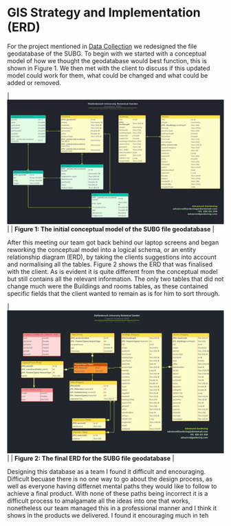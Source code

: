 # GIS Strategy and Implementation (ERD)

For the project mentioned in [Data Collection](../pages/data_collect.md) we redesigned the file geodatabase of the SUBG. To begin with we started with a conceptual model of how we thought the geodatabase would best function, this is shown in Figure 1. We then met with the client to discuss if this updated model could work for them, what could be changed and what could be added or removed.

| ![diff](../media/conceptual.png) |
| <b>Figure 1: The initial conceptual model of the SUBG file geodatabase</b> |

After this meeting our team got back behind our laptop screens and began reworking the conceptual model into a logical schema, or an entity relationship diagram (ERD), by taking the clients suggestions into account and normalising all the tables. Figure 2 shows the ERD that was finalised with the client. As is evident it is quite different from the conceptual model but still contains all the relevant information. The only two tables that did not change much were the Buildings and rooms tables, as these contained specific fields that the client wanted to remain as is for him to sort through.

| ![erd](../media/erd.png) |
| <b>Figure 2: The final ERD for the SUBG file geodatabase</b> |

Designing this database as a team I found it difficult and encouraging. Difficult becuase there is no one way to go about the design process, as well as everyone having differnet mental paths they would like to follow to achieve a final product. With none of these paths being incorrect it is a difficult process to amalgamate all the ideas into one that works, nonetheless our team managed this in a professional manner and I think it shows in the products we delivered. I found it encouraging much in teh 